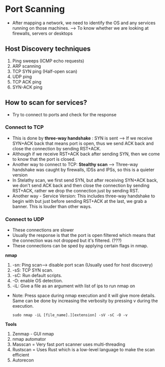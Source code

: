 # Port Scanning

* After mapping a network, we need to identify the OS and any services running on those machines. --> To know whether we are looking at firewalls, servers or desktops

## Host Discovery techniques
1. Ping sweeps (ICMP echo requests)
2. ARP scanning
3. TCP SYN ping (Half-open scan)
4. UDP ping
5. TCP ACK ping
6. SYN-ACK ping

## How to scan for services?
* Try to connect to ports and check for the response

### Connect to TCP
* This is done by **three-way handshake** : SYN is sent --> If we receive SYN+ACK back that means port is open, thus we send ACK back and close the connection by sending RST+ACK.
* Although if we receive RST+ACK back after sending SYN, then we come to know that the port is closed.
* Another way to connect to TCP: **Stealthy scan** --> Three-way handshake was caught by firewalls, IDSs and IPSs, so this is a quieter version
* In Stelathy scan, we first send SYN, but after receiving SYN+ACK back, we don't send ACK back and then close the connection by sending RST+ACK, rather we drop the connection just by sending RST.
* Another way - Service Version: This includes three-way handshake to begin with but just before sending RST+ACK at the last, we grab a banner. This is louder than other ways.


### Connect to UDP
* These connections are slower
* Usually the response is that the port is open filtered which means that the connection was not dropped but it's filtered. (???)
* These connections can be sped by applying certain flags in nmap.

**nmap**
1. -sn: Ping scan--> disable port scan (Usually used for host discovery)
2. -sS: TCP SYN scan.
3. -sC: Run default scripts.
4. -O: enable OS detection.
5. -iL: Give a file as an argument with list of ips to run nmap on

* Note: Press space during nmap execution and it will give more details. Same can be done by increasing the verbosity by pressing v during the execution.

  ` sudo nmap -iL [file_name].][extension] -sV -sC -O -v `

**Tools**
1. Zenmap - GUI nmap
2. nmap automator
3. Masscan = Very fast port scanner uses multi-threading
4. Rustscan = Uses Rust which is a low-level language to make the scan efficient
5. Autorecon
